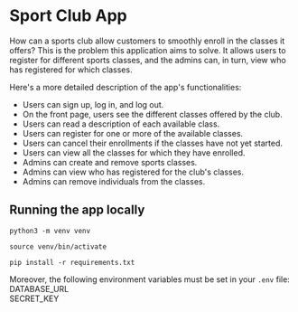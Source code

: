 # Sport Club App

How can a sports club allow customers to smoothly enroll in the classes it offers? This is the problem this application aims to solve. It allows users to register for different sports classes, and the admins can, in turn, view who has registered for which classes.

Here's a more detailed description of the app's functionalities:
- Users can sign up, log in, and log out.
- On the front page, users see the different classes offered by the club.
- Users can read a description of each available class.
- Users can register for one or more of the available classes.
- Users can cancel their enrollments if the classes have not yet started.
- Users can view all the classes for which they have enrolled.
- Admins can create and remove sports classes.
- Admins can view who has registered for the club's classes.
- Admins can remove individuals from the classes.

## Running the app locally

`python3 -m venv venv`

`source venv/bin/activate`

`pip install -r requirements.txt`

Moreover, the following environment variables must be set in your `.env` file:  
DATABASE_URL  
SECRET_KEY
